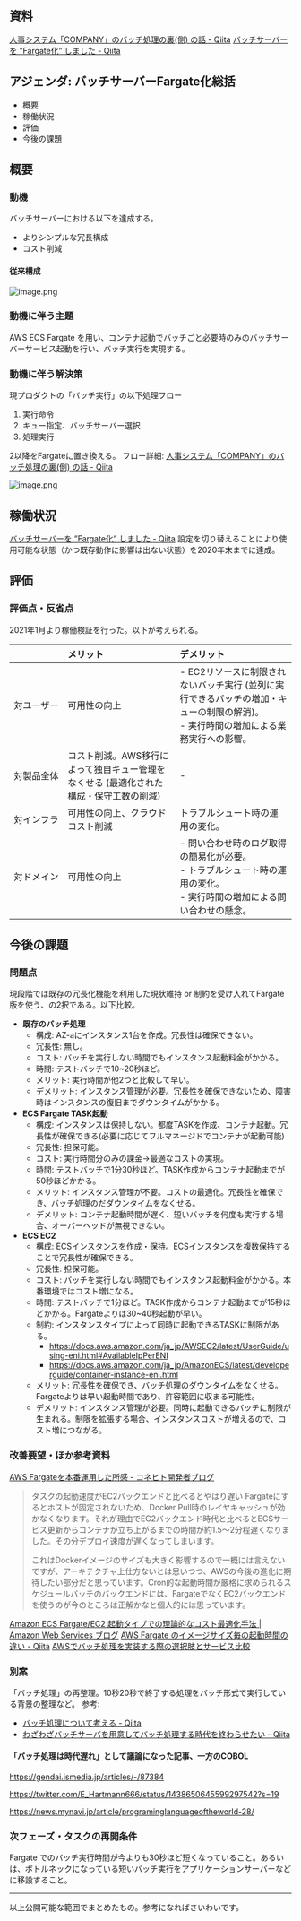 ## 資料
[人事システム「COMPANY」のバッチ処理の裏(側) の話 - Qiita](https://qiita.com/e99h2121/items/d9a83a6e47a53dcfbfbd)
[バッチサーバーを ”Fargate化” しました - Qiita](https://qiita.com/e99h2121/items/cd0dea16b946869e1846)


## アジェンダ: バッチサーバーFargate化総括

- 概要
- 稼働状況
- 評価
- 今後の課題

## 概要
### 動機
バッチサーバーにおける以下を達成する。

- よりシンプルな冗長構成
- コスト削減

#### 従来構成

![image.png](https://qiita-image-store.s3.ap-northeast-1.amazonaws.com/0/93824/946dcefb-d9b7-7bcc-f259-6d9c0800c62b.png)


### 動機に伴う主題

AWS ECS Fargate を用い、コンテナ起動でバッチごと必要時のみのバッチサーバーサービス起動を行い、バッチ実行を実現する。

### 動機に伴う解決策

現プロダクトの「バッチ実行」の以下処理フロー

1. 実行命令
2. キュー指定、バッチサーバー選択
3. 処理実行

2以降をFargateに置き換える。
フロー詳細: [人事システム「COMPANY」のバッチ処理の裏(側) の話 - Qiita](https://qiita.com/e99h2121/items/d9a83a6e47a53dcfbfbd)

![image.png](https://qiita-image-store.s3.ap-northeast-1.amazonaws.com/0/93824/d95cd70d-fd22-d2cf-69cf-0c49bf5e6c9b.png)


## 稼働状況
​[バッチサーバーを ”Fargate化” しました - Qiita](https://qiita.com/e99h2121/items/cd0dea16b946869e1846)
設定を切り替えることにより使用可能な状態（かつ既存動作に影響は出ない状態）を2020年末までに達成。


## 評価

### 評価点・反省点

2021年1月より稼働検証を行った。以下が考えられる。

|　　　　　|メリット|デメリット|
|:---|:---|:---|
|対ユーザー|可用性の向上|- EC2リソースに制限されないバッチ実行 (並列に実行できるバッチの増加・キューの制限の解消)。 <br> - 実行時間の増加による業務実行への影響。|
|対製品全体|コスト削減。AWS移行によって独自キュー管理をなくせる (最適化された構成・保守工数の削減)|-|
|対インフラ|可用性の向上、クラウドコスト削減|トラブルシュート時の運用の変化。|
|対ドメイン|可用性の向上|- 問い合わせ時のログ取得の簡易化が必要。 <br> - トラブルシュート時の運用の変化。 <br> - 実行時間の増加による問い合わせの懸念。|


## 今後の課題

### 問題点

現段階では既存の冗長化機能を利用した現状維持 or 制約を受け入れてFargate版を使う、の2択である。以下比較。

- **既存のバッチ処理**
    - 構成: AZ-aにインスタンス1台を作成。冗長性は確保できない。
    - 冗長性: 無し。
    - コスト: バッチを実行しない時間でもインスタンス起動料金がかかる。
    - 時間: テストバッチで10~20秒ほど。
    - メリット: 実行時間が他2つと比較して早い。
    - デメリット: インスタンス管理が必要。冗長性を確保できないため、障害時はインスタンスの復旧までダウンタイムがかかる。
- **ECS Fargate TASK起動**
    - 構成: インスタンスは保持しない。都度TASKを作成、コンテナ起動。冗長性が確保できる(必要に応じてフルマネージドでコンテナが起動可能)
    - 冗長性: 担保可能。
    - コスト: 実行時間分のみの課金→最適なコストの実現。
    - 時間: テストバッチで1分30秒ほど。TASK作成からコンテナ起動までが50秒ほどかかる。
    - メリット: インスタンス管理が不要。コストの最適化。冗長性を確保でき、バッチ処理のだダウンタイムをなくせる。
    - デメリット: コンテナ起動時間が遅く、短いバッチを何度も実行する場合、オーバーヘッドが無視できない。
- **ECS EC2**
    - 構成: ECSインスタンスを作成・保持。ECSインスタンスを複数保持することで冗長性が確保できる。
    - 冗長性: 担保可能。
    - コスト: バッチを実行しない時間でもインスタンス起動料金がかかる。本番環境ではコスト増になる。
    - 時間: テストバッチで1分ほど。TASK作成からコンテナ起動までが15秒ほどかかる。Fargateよりは30~40秒起動が早い。
    - 制約: インスタンスタイプによって同時に起動できるTASKに制限がある。
        - https://docs.aws.amazon.com/ja_jp/AWSEC2/latest/UserGuide/using-eni.html#AvailableIpPerENI
        - https://docs.aws.amazon.com/ja_jp/AmazonECS/latest/developerguide/container-instance-eni.html
    - メリット: 冗長性を確保でき、バッチ処理のダウンタイムをなくせる。Fargateよりは早い起動時間であり、許容範囲に収まる可能性。
    - デメリット: インスタンス管理が必要。同時に起動できるバッチに制限が生まれる。制限を拡張する場合、インスタンスコストが増えるので、コスト増につながる。


### 改善要望・ほか参考資料

[AWS Fargateを本番運用した所感 - コネヒト開発者ブログ](https://tech.connehito.com/entry/2018/11/21/163534)

> タスクの起動速度がEC2バックエンドと比べるとやはり遅い
> Fargateにするとホストが固定されないため、Docker Pull時のレイヤキャッシュが効かなくなります。それが理由でEC2バックエンド時代と比べるとECSサービス更新からコンテナが立ち上がるまでの時間が約1.5〜2分程遅くなりました。その分デプロイ速度が遅くなってしまいます。
> 
> これはDockerイメージのサイズも大きく影響するので一概には言えないですが、アーキテクチャ上仕方ないとは思いつつ、AWSの今後の進化に期待したい部分だと思っています。Cron的な起動時間が厳格に求められるスケジュールバッチのバックエンドには、FargateでなくEC2バックエンドを使うのが今のところは正解かなと個人的には思っています。


[Amazon ECS Fargate/EC2 起動タイプでの理論的なコスト最適化手法 | Amazon Web Services ブログ](https://aws.amazon.com/jp/blogs/news/theoretical-cost-optimization-by-amazon-ecs-launch-type-fargate-vs-ec2/)
[AWS Fargate のイメージサイズ毎の起動時間の違い - Qiita](https://qiita.com/kjm/items/a86c5a425c57439ecfa0)
[AWSでバッチ処理を実装する際の選択肢とサービス比較](https://zenn.dev/faycute/articles/fb310e3ccd783f)

### 別案

「バッチ処理」の再整理。10秒20秒で終了する処理をバッチ形式で実行している背景の整理など。
参考:

- [バッチ処理について考える - Qiita](https://qiita.com/koduki/items/e90ee1fea5aa75071d95)
- [わざわざバッチサーバを用意してバッチ処理する時代を終わらせたい - Qiita](https://qiita.com/gates1de/items/82433b37222eb2167855)

#### 「バッチ処理は時代遅れ」として議論になった記事、一方のCOBOL
https://gendai.ismedia.jp/articles/-/87384

https://twitter.com/E_Hartmann666/status/1438650645599297542?s=19

https://news.mynavi.jp/article/programinglanguageoftheworld-28/

### 次フェーズ・タスクの再開条件

Fargate でのバッチ実行時間が今よりも30秒ほど短くなっていること。あるいは、ボトルネックになっている短いバッチ実行をアプリケーションサーバーなどに移設すること。

---

以上公開可能な範囲でまとめたもの。参考になればさいわいです。
